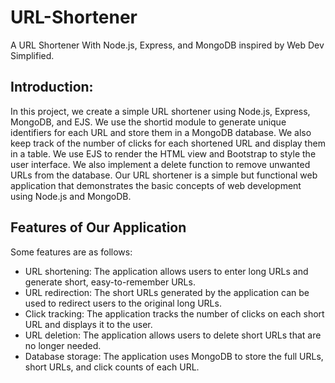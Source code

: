 # URL-Shortener
A URL Shortener With Node.js, Express, and MongoDB inspired by Web Dev Simplified.

## Introduction:
In this project, we create a simple URL shortener using Node.js, Express, MongoDB, and EJS. We use the shortid module to generate unique identifiers for each URL and store them in a MongoDB database. We also keep track of the number of clicks for each shortened URL and display them in a table. We use EJS to render the HTML view and Bootstrap to style the user interface. We also implement a delete function to remove unwanted URLs from the database. Our URL shortener is a simple but functional web application that demonstrates the basic concepts of web development using Node.js and MongoDB.

## Features of Our Application
Some features are as follows:
* URL shortening: The application allows users to enter long URLs and generate short, easy-to-remember URLs.
* URL redirection: The short URLs generated by the application can be used to redirect users to the original long URLs.
* Click tracking: The application tracks the number of clicks on each short URL and displays it to the user.
* URL deletion: The application allows users to delete short URLs that are no longer needed.
* Database storage: The application uses MongoDB to store the full URLs, short URLs, and click counts of each URL.

